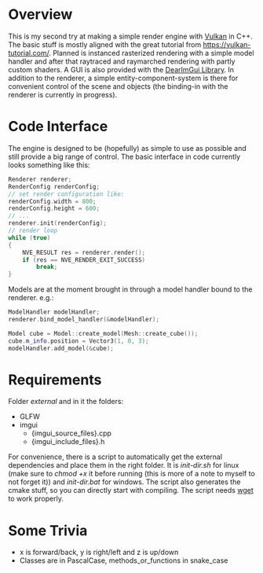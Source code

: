 # Overview
This is my second try at making a simple render engine with [Vulkan](https://www.vulkan.org/) in C++. The basic stuff is mostly aligned with the great tutorial from https://vulkan-tutorial.com/.
Planned is instanced rasterized rendering with a simple model handler and after that raytraced and raymarched rendering with partly custom shaders. A GUI is also provided with the [DearImGui Library](https://github.com/ocornut/imgui).
In addition to the renderer, a simple entity-component-system is there for convenient control of the scene and objects (the binding-in with the renderer is currently in progress).

# Code Interface
The engine is designed to be (hopefully) as simple to use as possible and still provide a big range of control.
The basic interface in code currently looks something like this:
```c++
Renderer renderer;
RenderConfig renderConfig;
// set render configuration like:
renderConfig.width = 800;
renderConfig.height = 600;
// ...
renderer.init(renderConfig);
// render loop
while (true)
{
    NVE_RESULT res = renderer.render();
    if (res == NVE_RENDER_EXIT_SUCCESS)
        break;
}
```
Models are at the moment brought in through a model handler bound to the renderer. e.g.:
```c++
ModelHandler modelHandler;
renderer.bind_model_handler(&modelHandler);

Model cube = Model::create_model(Mesh::create_cube());
cube.m_info.position = Vector3(1, 0, 3);
modelHandler.add_model(&cube);
```


# Requirements
Folder *external* and in it the folders:
- GLFW
- imgui
    - {imgui_source_files}.cpp
    - {imgui_include_files}.h

For convenience, there is a script to automatically get the external dependencies and place them in the right folder. It is *init-dir.sh* for linux (make sure to *chmod +x* it before running (this is more of a note to myself to not forget it)) and *init-dir.bat* for windows. The script also generates the cmake stuff, so you can directly start with compiling. The script needs [wget](https://www.gnu.org/software/wget/) to work properly.

# Some Trivia
- x is forward/back, y is right/left and z is up/down
- Classes are in PascalCase, methods_or_functions in snake_case
